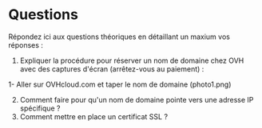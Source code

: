 # Questions

Répondez ici aux questions théoriques en détaillant un maxium vos réponses :

1) Expliquer la procédure pour réserver un nom de domaine chez OVH avec des captures d'écran (arrêtez-vous au paiement) :

1- Aller sur OVHcloud.com et taper le nom de domaine (photo1.png)

2. Comment faire pour qu'un nom de domaine pointe vers une adresse IP spécifique ?
3. Comment mettre en place un certificat SSL ?
